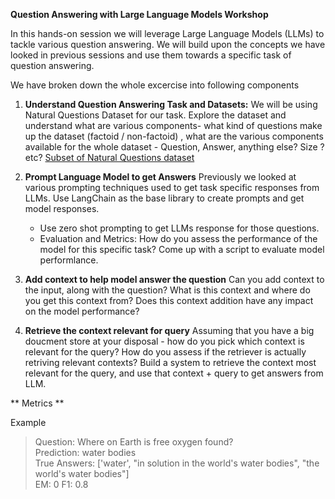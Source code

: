 **Question Answering with Large Language Models Workshop**

In this hands-on session we will leverage Large Language Models (LLMs) to tackle various question answering. We will build upon the concepts we have looked in previous sessions and use them towards a specific task of question answering.

We have broken down the whole excercise into following components

1. **Understand Question Answering Task and Datasets:** We will be using Natural Questions Dataset for our task. Explore the dataset and understand what are various components- what kind of questions make up the dataset (factoid / non-factoid) , what are the various components available for the whole dataset - Question, Answer, anything else? Size ? etc? [Subset of Natural Questions dataset](https://drive.google.com/drive/folders/1QCQaVHV1X92rziud-XgoIWqAIRmemUVI?usp=sharing)

2. **Prompt Language Model to get Answers** Previously we looked at various prompting techniques used to get task specific responses from LLMs. Use LangChain as the base library to create prompts and get model responses.
    - Use zero shot prompting to get LLMs response for those questions.
    - Evaluation and Metrics: How do you assess the performance of the model for this specific task? Come up with a script to evaluate model performlance.

3. **Add context to help model answer the question** Can you add context to the input, along with the question? What is this context and where do you get this context from? Does this context addition have any impact on the model performance?    

4. **Retrieve the context relevant for query** Assuming that you have a big doucment store at your disposal - how do you pick which context is relevant for the query? How do you assess if the retriever is actually retriving relevant contexts? Build a system to retrieve the context most relevant for the query, and use that context + query to get answers from LLM.


** Metrics **

Example

> Question: Where on Earth is free oxygen found?  
Prediction: water bodies  
True Answers: ['water', "in solution in the world's water bodies", "the world's water bodies"]  
EM: 0 	 F1: 0.8

<!-- 
```
# these functions are heavily influenced by the HF squad_metrics.py script
def normalize_text(s):
    """Removing articles and punctuation, and standardizing whitespace are all typical text processing steps."""
    import string, re

    def remove_articles(text):
        regex = re.compile(r"\b(a|an|the)\b", re.UNICODE)
        return re.sub(regex, " ", text)

    def white_space_fix(text):
        return " ".join(text.split())

    def remove_punc(text):
        exclude = set(string.punctuation)
        return "".join(ch for ch in text if ch not in exclude)

    def lower(text):
        return text.lower()

    return white_space_fix(remove_articles(remove_punc(lower(s))))

def compute_exact_match(prediction, truth):
    return int(normalize_text(prediction) == normalize_text(truth))

def compute_f1(prediction, truth):
    pred_tokens = normalize_text(prediction).split()
    truth_tokens = normalize_text(truth).split()
    
    # if either the prediction or the truth is no-answer then f1 = 1 if they agree, 0 otherwise
    if len(pred_tokens) == 0 or len(truth_tokens) == 0:
        return int(pred_tokens == truth_tokens)
    
    common_tokens = set(pred_tokens) & set(truth_tokens)
    
    # if there are no common tokens then f1 = 0
    if len(common_tokens) == 0:
        return 0
    
    prec = len(common_tokens) / len(pred_tokens)
    rec = len(common_tokens) / len(truth_tokens)

    return 2 * (prec * rec) / (prec + rec)

prediction = get_prediction(answer_qids[1300])
example = examples[qid_to_example_index[answer_qids[1300]]]

gold_answers = get_gold_answers(example)

em_score = max((compute_exact_match(prediction, answer)) for answer in gold_answers)
f1_score = max((compute_f1(prediction, answer)) for answer in gold_answers)

print(f"Question: {example.question_text}")
print(f"Prediction: {prediction}")
print(f"True Answers: {gold_answers}")
print(f"EM: {em_score} \t F1: {f1_score}")
``` -->
<!-- 
- retrieval eval example? 
-->


